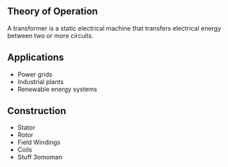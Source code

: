 ## Theory of Operation
A transformer is a static electrical machine that transfers electrical energy between two or more circuits.

## Applications
- Power grids
- Industrial plants
- Renewable energy systems

## Construction 
- Stator
- Rotor
- Field Windings
- Coils
- Stuff 3omoman